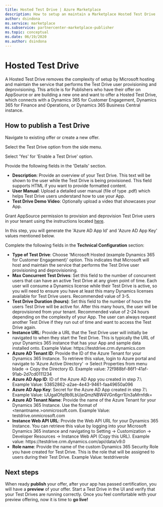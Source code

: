 ```yaml
---
title: Hosted Test Drive | Azure Marketplace
description: How to setup an maintain a Marketplace Hosted Test Drive
author: dsindona
ms.service: marketplace
ms.subservice: partnercenter-marketplace-publisher
ms.topic: conceptual
ms.date: 06/19/2020
ms.author: dsindona
---
```


# Hosted Test Drive

A Hosted Test Drive removes the complexity of setup by Microsoft hosting and maintain the service that performs the Test Drive user provisioning and deprovisioning. This article is for Publishers who have their offer on AppSource or are building a new one and want to offer a Hosted Test Drive, which connects with a Dynamics 365 for Customer Engagement, Dynamics 365 for Finance and Operations, or Dynamics 365 Business Central instance.

## How to publish a Test Drive

Navigate to existing offer or create a new offer.

Select the Test Drive option from the side menu.

Select \'Yes\' for \'Enable a Test Drive\' option.

Provide the following fields in the \'Details\' section.

- **Description**: Provide an overview of your Test Drive. This text will be shown to the user while the Test Drive is being provisioned. This field supports HTML if you want to provide formatted content.
- **User Manual**: Upload a detailed user manual (file of type .pdf) which helps Test Drive users understand how to use your App.
- **Test Drive Demo Video**: Optionally upload a video that showcases your App.

Grant AppSource permission to provision and deprovision Test Drive users in your tenant using the instructions located [here](https://github.com/Microsoft/AppSource/blob/patch-1/Microsoft%20Hosted%20Test%20Drive/Setup-your-Azure-subscription-for-Dynamics365-Microsoft-Hosted-Test-Drives.md).

In this step, you will generate the \'Azure AD App Id\' and \'Azure AD App Key\' values mentioned below.

Complete the following fields in the **Technical Configuration** section:

- **Type of Test Drive**: Choose \'Microsoft Hosted (example Dynamics 365 for Customer Engagement)' option. This indicates that Microsoft will host and maintain the service that performs the Test Drive user
    provisioning and deprovisioning.
- **Max Concurrent Test Drives**: Set this field to the number of concurrent users that can have an active Test Drive at any given point of time. Each user will consume a Dynamics license while their Test Drive is active, so you will need to ensure you have at least this many Dynamics licenses available for Test
    Drive users. Recommended value of 3-5.
- **Test Drive Duration (hours)**: Set this field to the number of hours the users Test Drive will be active for. After this many hours, the user will be deprovisioned from your tenant. Recommended
    value of 2-24 hours depending on the complexity of your App. The user can always request another Test Drive if they run out of time and want to access the Test Drive again.
- **Instance URL**: Provide a URL that the Test Drive user will initially be navigated to when they start the Test Drive. This is typically the URL of your Dynamics 365 instance that has your App and sample data installed onto. Example Value: https:\//testdrive.crm.dynamics.com
- **Azure AD Tenant ID**: Provide the ID of the Azure Tenant for your Dynamics 365 Instance. To retrieve this value, login to Azure portal and navigate to \'Azure Active Directory\' -\> Select Properties
    from menu blade -\> Copy the Directory ID. Example value: 72f988bf-86f1-41af-91ab-2d7cd0111234
- **Azure AD App ID**: ID of the Azure AD App you created in step 7.\ Example Value: 53852862-a2ae-4e43-9461-faa49650a096
- **Azure AD App Key**: Secret for the Azure AD App created in step 7.\ Example Value: IJUgaIOfq9b9LbUjeQmzNBW4VGn6grr1l/n3aMrnfdk=
- **Azure AD Tenant Name**: Provide the name of the Azure Tenant for your Dynamics 365 Instance. Use the format of \<tenantname.\>onmicrosoft.com. Example Value: testdrive.onmicrosoft.com
- **Instance Web API URL**: Provide the Web API URL for your Dynamics 365 Instance. You can retrieve this value by logging into your Microsoft Dynamics 365 instance and navigating to Setting -\> Customization -\> Developer Resources -\> Instance Web API (Copy this URL). Example value:  https:\//testdrive.crm.dynamics.com/api/data/v9.0
- **Role name**: Provide the name of the custom Dynamics 365 Security Role you have created for Test Drive. This is the role that will be assigned to users during their Test Drive. Example Value: testdriverole

## Next steps

When ready **publish** your offer, after your app has passed certification, you will have a **preview** of your offer. Start a Test Drive in the UI and verify that your Test Drives are running correctly. Once you feel comfortable with your preview offering, now it is time to **go live!**
